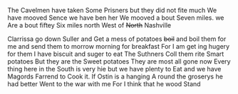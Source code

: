 The Cavelmen have taken Some Prisners but they did not fite much  We have mooved Sence we have ben her  We mooved a bout Seven miles. we Are a bout fiftey Six miles north West of ~~North~~ Nashville 

Clarrissa go down Suller and Get a mess of potatoes ~~boil~~ and boil them for me and send them to morrow morning for breakfast  For I am get ing hugery for them  I have biscuit and suger to eat  The Suthners Coll them rite Smart potatoes  But they are the Sweet potatoes  They are most all gone now  Every thing here in the South is very hie but we have plenty to Eat and we have Magords Farrend to Cook it. If Ostin is a hanging A round the groserys he had better Went to the war with me For I think that he wood Stand